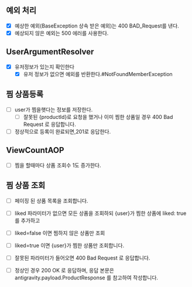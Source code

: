 ## 예외 처리

- [x]  예상한 예외(BaseException 상속 받은 예외)는 400 BAD_Request를 낸다.
- [x] 예상되지 않은 예외는 500 에러를 사용한다.

## UserArgumentResolver

- [x] 유저정보가 있는지 확인한다
    -[x] 유저 정보가 없으면 예외를 반환한다.#NotFoundMemberException

## 찜 상품등록

- [ ] user가 찜을햇다는 정보를 저장한다.
    - [ ] 잘못된 {productId}로 요청을 했거나 이미 찜한 상품일 경우 400 Bad Request 로 응답합니다.
- [ ] 정상적으로 등록이 완료되면,201로 응답한다.

## ViewCountAOP

- [ ] 찜을 할때마다 상품 조회수 1도 증가한다.

## 찜 상품 조회

-[ ] 페이징 된 상품 목록을 조회합니다.
-[ ] liked 파라미터가 없으면 모든 상품을 조회하되 {user}가 찜한 상품에 liked: true를 추가하고
-[ ] liked=false 이면 찜하지 않은 상품만 조회
-[ ] liked=true 이면 {user}가 찜한 상품만 조회합니다.
-[ ] 잘못된 파라미터가 들어오면 400 Bad Request 로 응답합니다.
-[ ] 정상인 경우 200 OK 로 응답하며, 응답 본문은 antigravity.payload.ProductResponse 를 참고하여 작성합니다.
   